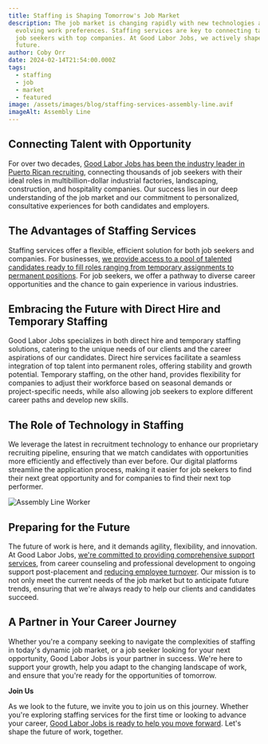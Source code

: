 ```yaml
---
title: Staffing is Shaping Tomorrow's Job Market
description: The job market is changing rapidly with new technologies and
  evolving work preferences. Staffing services are key to connecting talented
  job seekers with top companies. At Good Labor Jobs, we actively shape this
  future.
author: Coby Orr
date: 2024-02-14T21:54:00.000Z
tags:
  - staffing
  - job
  - market
  - featured
image: /assets/images/blog/staffing-services-assembly-line.avif
imageAlt: Assembly Line
---
```


## Connecting Talent with Opportunity

For over two decades, [Good Labor Jobs has been the industry leader in Puerto Rican recruiting](../../about), connecting thousands of job seekers with their ideal roles in multibillion-dollar industrial factories, landscaping, construction, and hospitality companies. Our success lies in our deep understanding of the job market and our commitment to personalized, consultative experiences for both candidates and employers.

## The Advantages of Staffing Services

Staffing services offer a flexible, efficient solution for both job seekers and companies. For businesses, [we provide access to a pool of talented candidates ready to fill roles ranging from temporary assignments to permanent positions](../../jobs). For job seekers, we offer a pathway to diverse career opportunities and the chance to gain experience in various industries.

## Embracing the Future with Direct Hire and Temporary Staffing

Good Labor Jobs specializes in both direct hire and temporary staffing solutions, catering to the unique needs of our clients and the career aspirations of our candidates. Direct hire services facilitate a seamless integration of top talent into permanent roles, offering stability and growth potential. Temporary staffing, on the other hand, provides flexibility for companies to adjust their workforce based on seasonal demands or project-specific needs, while also allowing job seekers to explore different career paths and develop new skills.

## The Role of Technology in Staffing

We leverage the latest in recruitment technology to enhance our proprietary recruiting pipeline, ensuring that we match candidates with opportunities more efficiently and effectively than ever before. Our digital platforms streamline the application process, making it easier for job seekers to find their next great opportunity and for companies to find their next top performer.

![Assembly Line Worker](/assets/images/blog/assembly-line-worker-staffing-services.avif)

## Preparing for the Future

The future of work is here, and it demands agility, flexibility, and innovation. At Good Labor Jobs, [we're committed to providing comprehensive support services](../../services), from career counseling and professional development to ongoing support post-placement and [reducing employee turnover](https://goodlaborjobs.com/blog/reducing-employee-turnover/). Our mission is to not only meet the current needs of the job market but to anticipate future trends, ensuring that we're always ready to help our clients and candidates succeed.

## A Partner in Your Career Journey

Whether you're a company seeking to navigate the complexities of staffing in today's dynamic job market, or a job seeker looking for your next opportunity, Good Labor Jobs is your partner in success. We're here to support your growth, help you adapt to the changing landscape of work, and ensure that you're ready for the opportunities of tomorrow.

**Join Us**

As we look to the future, we invite you to join us on this journey. Whether you're exploring staffing services for the first time or looking to advance your career, [Good Labor Jobs is ready to help you move forward](../../contact). Let's shape the future of work, together.
